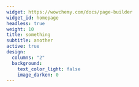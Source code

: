 ```yaml
---
widget: https://wowchemy.com/docs/page-builder
widget_id: homepage
headless: true
weight: 10
title: something
subtitle: another
active: true
design:
  columns: "2"
  background:
    text_color_light: false
    image_darken: 0
---
```


